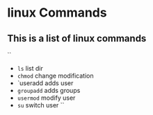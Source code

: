 # linux Commands

## This is a list of linux commands 
``
 - `ls` list dir
 - `chmod` change modification
 - `useradd adds user
 - `groupadd` adds groups
 - `usermod` modify user
 - `su` switch user
``

